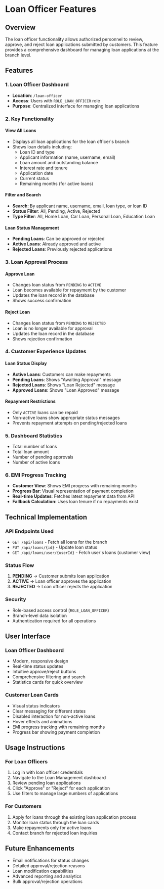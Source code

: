 # Loan Officer Features

## Overview
The loan officer functionality allows authorized personnel to review, approve, and reject loan applications submitted by customers. This feature provides a comprehensive dashboard for managing loan applications at the branch level.

## Features

### 1. Loan Officer Dashboard
- **Location**: `/loan-officer`
- **Access**: Users with `ROLE_LOAN_OFFICER` role
- **Purpose**: Centralized interface for managing loan applications

### 2. Key Functionality

#### View All Loans
- Displays all loan applications for the loan officer's branch
- Shows loan details including:
  - Loan ID and type
  - Applicant information (name, username, email)
  - Loan amount and outstanding balance
  - Interest rate and tenure
  - Application date
  - Current status
  - Remaining months (for active loans)

#### Filter and Search
- **Search**: By applicant name, username, email, loan type, or loan ID
- **Status Filter**: All, Pending, Active, Rejected
- **Type Filter**: All, Home Loan, Car Loan, Personal Loan, Education Loan

#### Loan Status Management
- **Pending Loans**: Can be approved or rejected
- **Active Loans**: Already approved and active
- **Rejected Loans**: Previously rejected applications

### 3. Loan Approval Process

#### Approve Loan
- Changes loan status from `PENDING` to `ACTIVE`
- Loan becomes available for repayment by the customer
- Updates the loan record in the database
- Shows success confirmation

#### Reject Loan
- Changes loan status from `PENDING` to `REJECTED`
- Loan is no longer available for approval
- Updates the loan record in the database
- Shows rejection confirmation

### 4. Customer Experience Updates

#### Loan Status Display
- **Active Loans**: Customers can make repayments
- **Pending Loans**: Shows "Awaiting Approval" message
- **Rejected Loans**: Shows "Loan Rejected" message
- **Approved Loans**: Shows "Loan Approved" message

#### Repayment Restrictions
- Only `ACTIVE` loans can be repaid
- Non-active loans show appropriate status messages
- Prevents repayment attempts on pending/rejected loans

### 5. Dashboard Statistics
- Total number of loans
- Total loan amount
- Number of pending approvals
- Number of active loans

### 6. EMI Progress Tracking
- **Customer View**: Shows EMI progress with remaining months
- **Progress Bar**: Visual representation of payment completion
- **Real-time Updates**: Fetches latest repayment data from API
- **Fallback Calculation**: Uses loan tenure if no repayments exist

## Technical Implementation

### API Endpoints Used
- `GET /api/loans` - Fetch all loans for the branch
- `PUT /api/loans/{id}` - Update loan status
- `GET /api/loans/user/{userId}` - Fetch user's loans (customer view)

### Status Flow
1. **PENDING** → Customer submits loan application
2. **ACTIVE** → Loan officer approves the application
3. **REJECTED** → Loan officer rejects the application

### Security
- Role-based access control (`ROLE_LOAN_OFFICER`)
- Branch-level data isolation
- Authentication required for all operations

## User Interface

### Loan Officer Dashboard
- Modern, responsive design
- Real-time status updates
- Intuitive approve/reject buttons
- Comprehensive filtering and search
- Statistics cards for quick overview

### Customer Loan Cards
- Visual status indicators
- Clear messaging for different states
- Disabled interaction for non-active loans
- Hover effects and animations
- EMI progress tracking with remaining months
- Progress bar showing payment completion

## Usage Instructions

### For Loan Officers
1. Log in with loan officer credentials
2. Navigate to the Loan Management dashboard
3. Review pending loan applications
4. Click "Approve" or "Reject" for each application
5. Use filters to manage large numbers of applications

### For Customers
1. Apply for loans through the existing loan application process
2. Monitor loan status through the loan cards
3. Make repayments only for active loans
4. Contact branch for rejected loan inquiries

## Future Enhancements
- Email notifications for status changes
- Detailed approval/rejection reasons
- Loan modification capabilities
- Advanced reporting and analytics
- Bulk approval/rejection operations 
